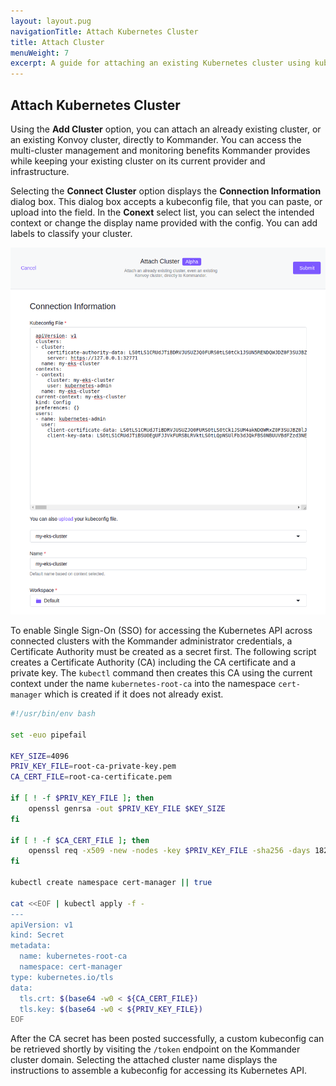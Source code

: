 ```yaml
---
layout: layout.pug
navigationTitle: Attach Kubernetes Cluster
title: Attach Cluster
menuWeight: 7
excerpt: A guide for attaching an existing Kubernetes cluster using kubeconfig
---
```


## Attach Kubernetes Cluster

Using the **Add Cluster** option, you can attach an already existing cluster, or an existing Konvoy cluster, directly to Kommander. You can access the multi-cluster management and monitoring benefits Kommander provides while keeping your existing cluster on its current provider and infrastructure.

Selecting the **Connect Cluster** option displays the **Connection Information** dialog box. This dialog box accepts a kubeconfig file, that you can paste, or upload into the field. In the **Conext** select list, you can select the intended context or change the display name provided with the config. You can add labels to classify your cluster.

![Add Cluster Connect](../../../img/add-cluster-connect.png)

To enable Single Sign-On (SSO) for accessing the Kubernetes API across connected clusters with the Kommander administrator credentials, a Certificate Authority must be created as a secret first. The following script creates a Certificate Authority (CA) including the CA certificate and a private key. The `kubectl` command then creates this CA using the current context under the name `kubernetes-root-ca` into the namespace `cert-manager` which is created if it does not already exist.

```bash
#!/usr/bin/env bash

set -euo pipefail

KEY_SIZE=4096
PRIV_KEY_FILE=root-ca-private-key.pem
CA_CERT_FILE=root-ca-certificate.pem

if [ ! -f $PRIV_KEY_FILE ]; then
    openssl genrsa -out $PRIV_KEY_FILE $KEY_SIZE
fi

if [ ! -f $CA_CERT_FILE ]; then
    openssl req -x509 -new -nodes -key $PRIV_KEY_FILE -sha256 -days 1825 -out $CA_CERT_FILE
fi

kubectl create namespace cert-manager || true

cat <<EOF | kubectl apply -f -
---
apiVersion: v1
kind: Secret
metadata:
  name: kubernetes-root-ca
  namespace: cert-manager
type: kubernetes.io/tls
data:
  tls.crt: $(base64 -w0 < ${CA_CERT_FILE})
  tls.key: $(base64 -w0 < ${PRIV_KEY_FILE})
EOF
```

After the CA secret has been posted successfully, a custom kubeconfig can be retrieved shortly by visiting the `/token` endpoint on the Kommander cluster domain. Selecting the attached cluster name displays the instructions to assemble a kubeconfig for accessing its Kubernetes API.

